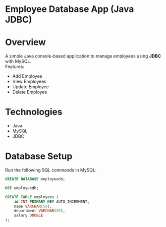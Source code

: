 
# Employee Database App (Java JDBC)

# Overview
A simple Java console-based application to manage employees using **JDBC** with MySQL.  
Features:
- Add Employee
- View Employees
- Update Employee
- Delete Employee

# Technologies
- Java
- MySQL
- JDBC

# Database Setup
Run the following SQL commands in MySQL:
```sql
CREATE DATABASE employeedb;

USE employeedb;

CREATE TABLE employees (
    id INT PRIMARY KEY AUTO_INCREMENT,
    name VARCHAR(50),
    department VARCHAR(50),
    salary DOUBLE
);
